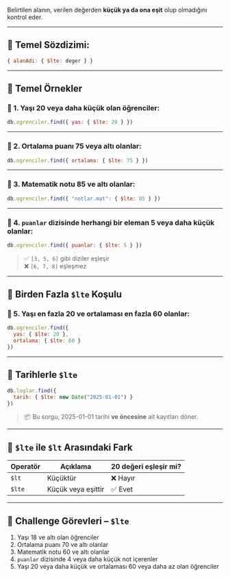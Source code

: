 
Belirtilen alanın, verilen değerden **küçük ya da ona eşit** olup olmadığını kontrol eder.

---

## 🔹 Temel Sözdizimi:

```js
{ alanAdi: { $lte: deger } }
```

---

## 🧪 Temel Örnekler

### 🎯 1. Yaşı 20 veya daha küçük olan öğrenciler:

```js
db.ogrenciler.find({ yas: { $lte: 20 } })
```

---

### 🎯 2. Ortalama puanı 75 veya altı olanlar:

```js
db.ogrenciler.find({ ortalama: { $lte: 75 } })
```

---

### 🎯 3. Matematik notu 85 ve altı olanlar:

```js
db.ogrenciler.find({ "notlar.mat": { $lte: 85 } })
```

---

### 🎯 4. `puanlar` dizisinde herhangi bir eleman 5 veya daha küçük olanlar:

```js
db.ogrenciler.find({ puanlar: { $lte: 5 } })
```

> ✅ `[3, 5, 6]` gibi diziler eşleşir  
> ❌ `[6, 7, 8]` eşleşmez

---

## 🧩 Birden Fazla `$lte` Koşulu

### 🎯 5. Yaşı en fazla 20 ve ortalaması en fazla 60 olanlar:

```js
db.ogrenciler.find({
  yas: { $lte: 20 },
  ortalama: { $lte: 60 }
})
```

---

## 📅 Tarihlerle `$lte`

```js
db.loglar.find({
  tarih: { $lte: new Date("2025-01-01") }
})
```

> 📦 Bu sorgu, 2025-01-01 tarihi **ve öncesine** ait kayıtları döner.

---

## 📌 `$lte` ile `$lt` Arasındaki Fark

|Operatör|Açıklama|20 değeri eşleşir mi?|
|---|---|---|
|`$lt`|Küçüktür|❌ Hayır|
|`$lte`|Küçük veya eşittir|✅ Evet|

---

## 🎯 Challenge Görevleri – `$lte`

1. Yaşı 18 ve altı olan öğrenciler
2. Ortalama puanı 70 ve altı olanlar
3. Matematik notu 60 ve altı olanlar
4. `puanlar` dizisinde 4 veya daha küçük not içerenler
5. Yaşı 20 veya daha küçük ve ortalaması 60 veya daha az olan öğrenciler
